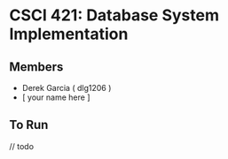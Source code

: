 # CSCI 421: Database System Implementation

## Members
- Derek Garcia ( dlg1206 )
- [ your name here ]

## To Run
// todo